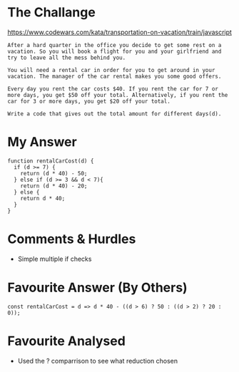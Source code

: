 # The Challange

https://www.codewars.com/kata/transportation-on-vacation/train/javascript

```
After a hard quarter in the office you decide to get some rest on a vacation. So you will book a flight for you and your girlfriend and try to leave all the mess behind you.

You will need a rental car in order for you to get around in your vacation. The manager of the car rental makes you some good offers.

Every day you rent the car costs $40. If you rent the car for 7 or more days, you get $50 off your total. Alternatively, if you rent the car for 3 or more days, you get $20 off your total.

Write a code that gives out the total amount for different days(d).
```

# My Answer

```
function rentalCarCost(d) {
  if (d >= 7) {
    return (d * 40) - 50;
  } else if (d >= 3 && d < 7){
    return (d * 40) - 20;
  } else {
    return d * 40;
  }
}
```

# Comments & Hurdles

* Simple multiple if checks

# Favourite Answer (By Others)
```
const rentalCarCost = d => d * 40 - ((d > 6) ? 50 : ((d > 2) ? 20 : 0));
```

# Favourite Analysed

* Used the ? comparrison to see what reduction chosen
